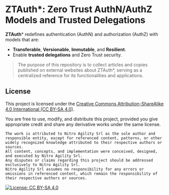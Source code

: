 # ZTAuth*: Zero Trust AuthN/AuthZ Models and Trusted Delegations

**ZTAuth*** redefines authentication (AuthN) and authorization (AuthZ) with models that are:

- **Transferable**, **Versionable**, **Immutable**, and **Resilient**.
- Enable **trusted delegations** and Zero Trust security.

> The purpose of this repository is to collect articles and copies published on external websites about ZTAuth*, serving as a centralized reference for its functionalities and applications.

## License

This project is licensed under the [Creative Commons Attribution-ShareAlike 4.0 International (CC BY-SA 4.0)](https://creativecommons.org/licenses/by-sa/4.0/).

You are free to use, modify, and distribute this project, provided you give appropriate credit and share any derivative works under the same license.

    The work is attributed to Nitro Agility Srl as the sole author and responsible entity, except for referenced content, patterns, or other widely recognized knowledge attributed to their respective authors or sources. 
    All content, concepts, and implementation were conceived, designed, and executed by Nitro Agility Srl.
    Any disputes or claims regarding this project should be addressed exclusively to Nitro Agility Srl.
    Nitro Agility Srl assumes no responsibility for any errors or omissions in referenced content, which remain the responsibility of their respective authors or sources.

[![License: CC BY-SA 4.0](https://img.shields.io/badge/License-CC%20BY--SA%204.0-lightgrey.svg)](https://creativecommons.org/licenses/by-sa/4.0/)
